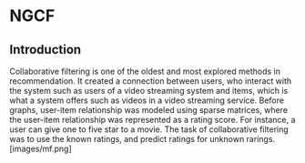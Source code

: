 # NGCF
## Introduction
Collaborative filtering is one of the oldest and most explored methods in recommendation. It created a connection between users, who interact with the system such as users of a video streaming system and items, which is what a system offers such as videos in a video streaming service. Before graphs, user-item relationship was modeled using sparse matrices, where the user-item relationship was represented as a rating score. For instance, a user can give one to five star to a movie. The task of collaborative filtering was to use the known ratings, and predict ratings for unknown rarings. 
[images/mf.png]